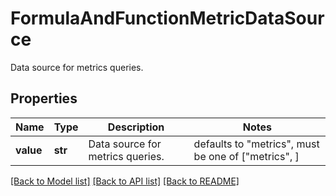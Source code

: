 # FormulaAndFunctionMetricDataSource

Data source for metrics queries.

## Properties
Name | Type | Description | Notes
------------ | ------------- | ------------- | -------------
**value** | **str** | Data source for metrics queries. | defaults to "metrics",  must be one of ["metrics", ]

[[Back to Model list]](README.md#documentation-for-models) [[Back to API list]](README.md#documentation-for-api-endpoints) [[Back to README]](README.md)


